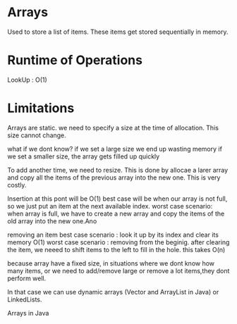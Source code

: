 # Arrays

Used to store a list of items. These items get stored sequentially in memory.

# Runtime of Operations

LookUp : O(1)

# Limitations
Arrays are static. we need to specify a size at the time of allocation. This size cannot change.

what if we dont know?
if we set a large size we end up wasting memory
if we set a smaller size, the array gets filled up quickly

To add another time, we need to resize.
This is done by allocae a larer array and copy all the items of the previous array into the new one. This is very costly.

Insertion at this pont will be O(1)
best case will be when our array is not full, so we just put an item at the next available index.
worst case scenario: when array is full, we have to create a new array and copy the items of the old array into the new one.Ano

removing an item
best case scenario : look it up by its index and clear its memory O(1)
worst case scenario : removing from the beginig. after clearing the item, we neeed to shift items to the left to fill in the hole. this takes O(n)

because array have a fixed size, in situations where we dont know how many items, or we need to add/remove large or remove a lot items,they dont perform well.

In that case we can use dynamic arrays (Vector and ArrayList in Java) or LinkedLists.

Arrays in Java
```java
```
